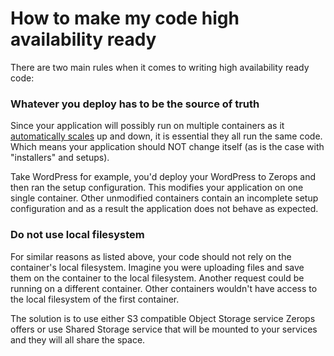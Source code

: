 # How to make my code high availability ready

There are two main rules when it comes to writing high availability ready code:

### Whatever you deploy has to be the source of truth

Since your application will possibly run on multiple containers as it [automatically scales](/documentation/automatic-scaling/how-automatic-scaling-works.html) up and down, it is essential they all run the same code. Which means your application should NOT change itself (as is the case with "installers" and setups).

Take WordPress for example, you'd deploy your WordPress to Zerops and then ran the setup configuration. This modifies your application on one single container. Other unmodified containers contain an incomplete setup configuration and as a result the application does not behave as expected.

### Do not use local filesystem

For similar reasons as listed above, your code should not rely on the container's local filesystem. Imagine you were uploading files and save them on the container to the local filesystem. Another request could be running on a different container. Other containers wouldn't have access to the local filesystem of the first container.

The solution is to use either S3 compatible Object Storage service Zerops offers or use Shared Storage service that will be mounted to your services and they will all share the space.
